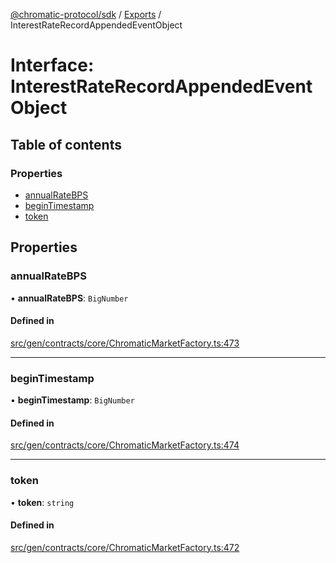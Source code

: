 [@chromatic-protocol/sdk](../README.md) / [Exports](../modules.md) / InterestRateRecordAppendedEventObject

# Interface: InterestRateRecordAppendedEventObject

## Table of contents

### Properties

- [annualRateBPS](InterestRateRecordAppendedEventObject.md#annualratebps)
- [beginTimestamp](InterestRateRecordAppendedEventObject.md#begintimestamp)
- [token](InterestRateRecordAppendedEventObject.md#token)

## Properties

### annualRateBPS

• **annualRateBPS**: `BigNumber`

#### Defined in

[src/gen/contracts/core/ChromaticMarketFactory.ts:473](https://github.com/chromatic-protocol/sdk/blob/7230d6e/src/gen/contracts/core/ChromaticMarketFactory.ts#L473)

___

### beginTimestamp

• **beginTimestamp**: `BigNumber`

#### Defined in

[src/gen/contracts/core/ChromaticMarketFactory.ts:474](https://github.com/chromatic-protocol/sdk/blob/7230d6e/src/gen/contracts/core/ChromaticMarketFactory.ts#L474)

___

### token

• **token**: `string`

#### Defined in

[src/gen/contracts/core/ChromaticMarketFactory.ts:472](https://github.com/chromatic-protocol/sdk/blob/7230d6e/src/gen/contracts/core/ChromaticMarketFactory.ts#L472)
